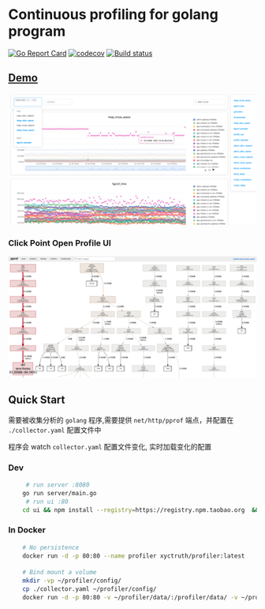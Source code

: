 # Continuous profiling for golang program

[![Go Report Card](https://goreportcard.com/badge/github.com/xyctruth/profiler?x=xyctruth)](https://goreportcard.com/report/github.com/xyctruth/profiler)
[![codecov](https://codecov.io/gh/xyctruth/profiler/branch/master/graph/badge.svg?token=YWNYJK9KQW)](https://codecov.io/gh/xyctruth/profiler)
[![Build status](https://img.shields.io/github/workflow/status/xyctruth/profiler/Server-Build/master)](https://github.com/xyctruth/profiler/actions/workflows/server-build.yml)

## [Demo](https://profiling.jia-huang.com)

![profiler](assets/profiler.png)

### Click Point Open Profile UI

![profiler-pprof](assets/profiler-pprof.png)

## Quick Start

需要被收集分析的 `golang` 程序,需要提供 `net/http/pprof` 端点，并配置在 `./collector.yaml` 配置文件中

程序会 watch `collector.yaml` 配置文件变化, 实时加载变化的配置

### Dev
```bash
     # run server :8080
    go run server/main.go 
     # run ui :80
    cd ui && npm install --registry=https://registry.npm.taobao.org  &&  npm run dev --base_api_url=http://localhost:8080 
```

### In Docker
```bash
    # No persistence
    docker run -d -p 80:80 --name profiler xyctruth/profiler:latest

    # Bind mount a volume
    mkdir -vp ~/profiler/config/
    cp ./collector.yaml ~/profiler/config/
    docker run -d -p 80:80 -v ~/profiler/data/:/profiler/data/ -v ~/profiler/config/:/profiler/config/ --name profiler xyctruth/profiler:latest
```
